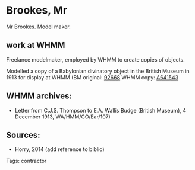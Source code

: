 # Brookes, Mr

Mr Brookes. Model maker.

## work at WHMM
Freelance modelmaker, employed by WHMM to create copies of objects.

Modelled a copy of a Babylonian divinatory object in the British Museum in 1913 for display at WHMM \(BM original: [92668](https://www.britishmuseum.org/collection/object/W_1889-0426-238) WHMM copy: [A641543](https://collection.sciencemuseumgroup.org.uk/objects/co84540/clay-replica-of-a-clay-model-of-sheeps-liver-divination-object)

## WHMM archives:
* Letter from C.J.S. Thompson to E.A. Wallis Budge \(British Museum\), 4 December 1913, WA/HMM/CO/Ear/107\)

## Sources:
* Horry, 2014 (add reference to biblio)

Tags: contractor

